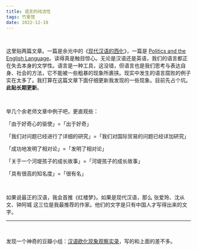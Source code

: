 ```yaml
---
title: 语言的纯洁性
tags: 竹里馆
date: 2022-12-10
---
```


<br/>

这里贴两篇文章。一篇是余光中的《[现代汉语的西化](https://jerkwin.github.io/2015/07/22/%E8%BD%AC-%E4%BD%99%E5%85%89%E4%B8%AD-%E7%8E%B0%E4%BB%A3%E6%B1%89%E8%AF%AD%E7%9A%84%E8%A5%BF%E5%8C%96/)》，一篇是 [Politics and the English Language](https://www.orwellfoundation.com/the-orwell-foundation/orwell/essays-and-other-works/politics-and-the-english-language/)。读得真是触目惊心。无论是汉语还是英语，我们的语言都正在失去本身的文学性。语言是一种工具，这没错，但语言也是我们思考与表达自身、社会的方法，它不能被一些粗暴的现象所裹挟。现实中发生的语言腐败的例子实在太多了。我打算在这篇文章下面仔细更新我发现的一些现象。目前先占个坑。**此贴长期更新**。

<br/>

举几个余老师文章中例子吧，更直观些：

「由于好奇心的驱使」=「出于好奇」

「我们对问题已经进行了详细的研究」=「我们对国际贸易的问题已经详加研究」

「成功地发明了相对论」=「发明了相对论」

「关于一个河堤孩子的成长故事」=「河堤孩子的成长故事」

「具有很高的知名度」=「很有名」

<br/>

如果说最正的汉语，我会首推《红楼梦》。如果是现代汉语，那么 张爱玲、沈从文、钟阿城 这三位是我最推荐的作家。他们的文字是只有中国人才写得出来的文字。

---

<br/>

发现一个神奇的豆瓣小组：[汉语欧化现象观察实录](https://www.douban.com/group/727571/)，写的和上面的差不多。

